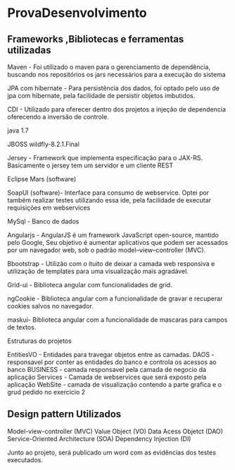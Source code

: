 # ProvaDesenvolvimento

## Frameworks ,Bibliotecas e ferramentas utilizadas

Maven - Foi utilizado o maven para o gerenciamento de dependência, buscando nos repositórios os jars necessários para a execução do sistema    

JPA com hibernate - Para persistência dos dados, foi optado pelo uso de jpa com hibernate, pela facilidade de persistir objetos imbutidos.

CDI - Utilizado para oferecer dentro dos projetos a injeção de dependencia oferecendo a inversão de controle.

java 1.7 

JBOSS wildfly-8.2.1.Final

Jersey - Framework que implementa especificação para o JAX-RS. Basicamente o jersey tem um servidor e um cliente REST 

Eclipse Mars (software)

SoapUI (software)- Interface para consumo de webservice. Optei por também realizar testes utilizando essa ide, pela facilidade de executar requisições em webservices

MySql - Banco de dados

Angularjs - AngularJS é um framework JavaScript open-source, mantido pelo Google,
Seu objetivo é aumentar aplicativos que podem ser acessados por um navegador web, sob o padrão model–view–controller (MVC).

Bbootstrap - Utilizão com o ituito de deixar a camada web responsiva e utilização de templates para uma visualização mais agradável.

Grid-ui - Biblioteca angular com funcionalidades de grid.

ngCookie - Biblioteca angular com a funcionalidade de gravar e recuperar cookies salvos no navegador.

maskui- Biblioteca angular com a funcionalidade de mascaras para campos de textos.



Estruturas do projetos

EntitiesVO - Entidades para travegar objetos entre as camadas.
DAOS - responsavel por conter as entidades do banco e controla os acessos ao banco
BUSINESS - camada responsavel pela camada de negocio da aplicação
Services - Camada de webservices que será exposto pela aplicação 
WebSite - camada de visualização contendo a parte grafica e o grud pedido no exercicio 2

## Design pattern Utilizados

Model-view-controller (MVC)
Value Object (VO)
Data Acess Objetct (DAO)
Service-Oriented Architecture (SOA)
Dependency Injection (DI)


Junto ao projeto, será publicado um word com as evidências dos testes executados.